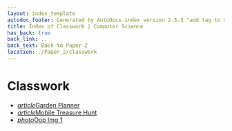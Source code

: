 ```yaml
---
layout: index_template
autodoc_footer: Generated by AutoDocs.index version 2.5.3 "add tag to make &lt;base&gt; work" ⓒ Starwort, 2020
title: Index of Classwork | Computer Science
has_back: true
back_link: ..
back_text: Back to Paper 2
location: ./Paper_2/classwork
---
```


# **Classwork**

- <a href='./garden_planner.html'><i title='MD file' class="material-icons">article</i>Garden Planner</a>
- <a href='./mobile_treasure_hunt.html'><i title='MD file' class="material-icons">article</i>Mobile Treasure Hunt</a>
- <a href='./oop_img_1.png'><i title='PNG file' class="material-icons">photo</i>Oop Img 1</a>
